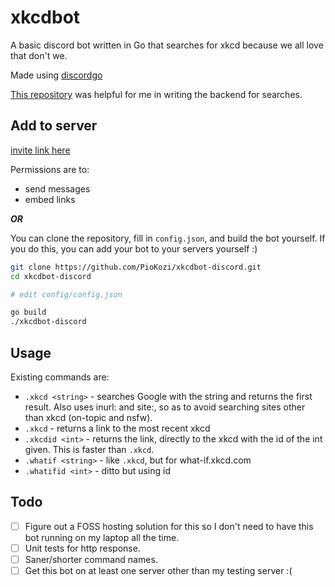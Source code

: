 # xkcdbot

A basic discord bot written in Go that searches for xkcd because we all love
that don't we.

Made using [discordgo](https://github.com/bwmarrin/discordgo/)

[This repository](https://github.com/EdmundMartin/gosearcher) was helpful for me
in writing the backend for searches.

## Add to server

[invite link
here](https://discord.com/oauth2/authorize?client_id=738373714705514507&scope=bot&permissions=18432)

Permissions are to:

* send messages
* embed links

***OR***

You can clone the repository, fill in `config.json`, and build the bot yourself.
If you do this, you can add your bot to your servers yourself :)

```bash
git clone https://github.com/PioKozi/xkcdbot-discord.git
cd xkcdbot-discord

# edit config/config.json

go build
./xkcdbot-discord
```

## Usage

Existing commands are:

* `.xkcd <string>` - searches Google with the string and returns the first
   result.  Also uses inurl: and site:, so as to avoid searching sites other
   than xkcd (on-topic and nsfw).
* `.xkcd` - returns a link to the most recent xkcd
* `.xkcdid <int>` - returns the link, directly to the xkcd with the id of the
   int given. This is faster than `.xkcd`.
* `.whatif <string>` - like `.xkcd`, but for what-if.xkcd.com
* `.whatifid <int>` - ditto but using id

## Todo

* [ ] Figure out a FOSS hosting solution for this so I don't need to have this
  bot running on my laptop all the time.
* [ ] Unit tests for http response.
* [ ] Saner/shorter command names.
* [ ] Get this bot on at least one server other than my testing server :(

